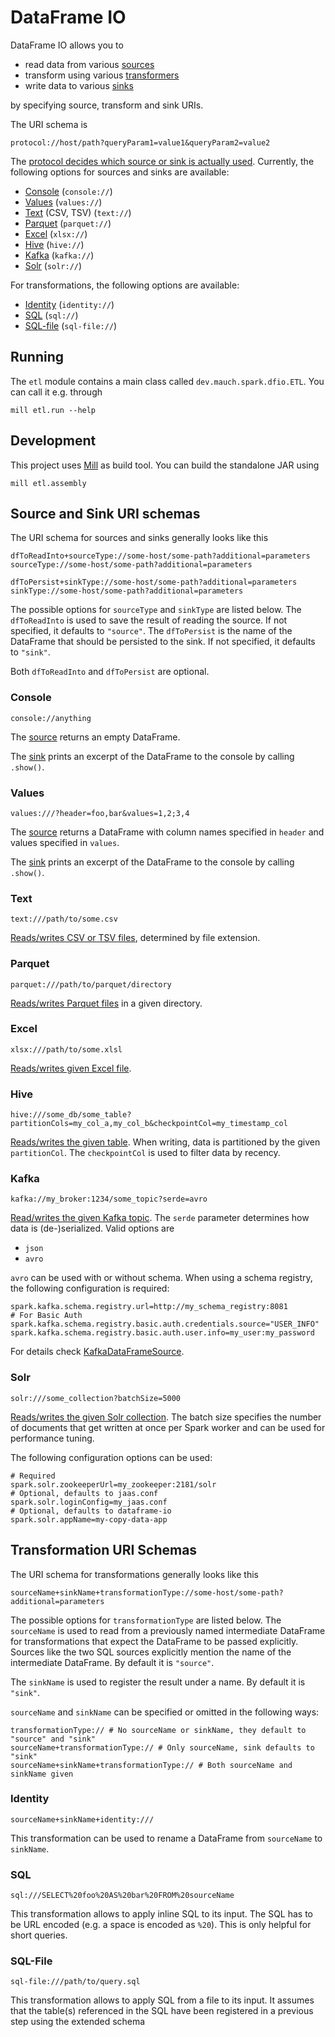# DataFrame IO
DataFrame IO allows you to
* read data from various [sources](core/src/main/scala/dev/mauch/spark/dfio/DataFrameSource.scala)
* transform using various [transformers](core/src/main/scala/dev/mauch/spark/dfio/TransformerParser.scala)
* write data to various [sinks](core/src/main/scala/dev/mauch/spark/dfio/DataFrameSink.scala)

by specifying source, transform and sink URIs.

The URI schema is
```
protocol://host/path?queryParam1=value1&queryParam2=value2
```

The [protocol decides which source or sink is actually used](uri-parser/src/main/scala/dev/mauch/spark/dfio/DataFrameUrlParser.scala).
Currently, the following options for sources and sinks are available:
* [Console](#console) (`console://`)
* [Values](#values) (`values://`)
* [Text](#text) (CSV, TSV) (`text://`)
* [Parquet](#parquet) (`parquet://`)
* [Excel](#excel) (`xlsx://`)
* [Hive](#hive) (`hive://`)
* [Kafka](#kafka) (`kafka://`)
* [Solr](#solr) (`solr://`)

For transformations, the following options are available:
* [Identity](#identity) (`identity://`)
* [SQL](#sql) (`sql://`)
* [SQL-file](#sql-file) (`sql-file://`)

## Running
The `etl` module contains a main class called `dev.mauch.spark.dfio.ETL`.
You can call it e.g. through
```shell
mill etl.run --help
```

## Development
This project uses [Mill](https://mill-build.com/) as build tool.
You can build the standalone JAR using
```shell
mill etl.assembly
```

## Source and Sink URI schemas
The URI schema for sources and sinks generally looks like this
```
dfToReadInto+sourceType://some-host/some-path?additional=parameters
sourceType://some-host/some-path?additional=parameters

dfToPersist+sinkType://some-host/some-path?additional=parameters
sinkType://some-host/some-path?additional=parameters
```
The possible options for `sourceType` and `sinkType` are listed below.
The `dfToReadInto` is used to save the result of reading the source. If not specified, it defaults to `"source"`.
The `dfToPersist` is the name of the DataFrame that should be persisted to the sink. If not specified, it defaults to `"sink"`.

Both `dfToReadInto` and `dfToPersist` are optional.

### Console
```
console://anything
```
The [source](core/src/main/scala/dev/mauch/spark/dfio/ConsoleDataFrameSink.scala) returns an empty DataFrame.

The [sink](core/src/main/scala/dev/mauch/spark/dfio/ConsoleDataFrameSink.scala) prints an excerpt of the DataFrame to the console by calling `.show()`.

### Values
```
values:///?header=foo,bar&values=1,2;3,4
```
The [source](core/src/main/scala/dev/mauch/spark/dfio/ValuesSource.scala) returns a DataFrame with column names specified in `header` and values specified in `values`.

The [sink](core/src/main/scala/dev/mauch/spark/dfio/ValuesSource.scala) prints an excerpt of the DataFrame to the console by calling `.show()`.
### Text
```
text:///path/to/some.csv
```
[Reads/writes CSV or TSV files](core/src/main/scala/dev/mauch/spark/dfio/TextFileDataFrameSource.scala), determined by file extension.

### Parquet
```
parquet:///path/to/parquet/directory
```
[Reads/writes Parquet files](core/src/main/scala/dev/mauch/spark/dfio/ParquetDataFrameSource.scala) in a given directory.

### Excel
```
xlsx:///path/to/some.xlsl
```
[Reads/writes given Excel file](excel/src/main/scala/dev/mauch/spark/dfio/ExcelFileDataFrameSource.scala).

### Hive
```
hive:///some_db/some_table?partitionCols=my_col_a,my_col_b&checkpointCol=my_timestamp_col
```
[Reads/writes the given table](hive/src/main/scala/dev/mauch/spark/dfio/HiveDataFrameSource.scala).
When writing, data is partitioned by the given `partitionCol`.
The `checkpointCol` is used to filter data by recency.

### Kafka
```
kafka://my_broker:1234/some_topic?serde=avro
```
[Read/writes the given Kafka topic](kafka/src/main/scala/dev/mauch/spark/dfio/KafkaDataFrameSource.scala).
The `serde` parameter determines how data is (de-)serialized.
Valid options are
* `json`
* `avro`

`avro` can be used with or without schema.
When using a schema registry, the following configuration is required:
```properties
spark.kafka.schema.registry.url=http://my_schema_registry:8081
# For Basic Auth
spark.kafka.schema.registry.basic.auth.credentials.source="USER_INFO"
spark.kafka.schema.registry.basic.auth.user.info=my_user:my_password
```
For details check [KafkaDataFrameSource](kafka/src/main/scala/dev/mauch/spark/dfio/KafkaDataFrameSource.scala).

### Solr
```
solr:///some_collection?batchSize=5000
```
[Reads/writes the given Solr collection](solr/src/main/scala/dev/mauch/spark/dfio/SolrDataFrameSourceSink.scala).
The batch size specifies the number of documents
that get written at once per Spark worker
and can be used for performance tuning.

The following configuration options can be used:
```properties
# Required
spark.solr.zookeeperUrl=my_zookeeper:2181/solr
# Optional, defaults to jaas.conf
spark.solr.loginConfig=my_jaas.conf
# Optional, defaults to dataframe-io
spark.solr.appName=my-copy-data-app
```

## Transformation URI Schemas

The URI schema for transformations generally looks like this
```
sourceName+sinkName+transformationType://some-host/some-path?additional=parameters
```
The possible options for `transformationType` are listed below.
The `sourceName` is used to read from a previously named intermediate DataFrame for transformations that expect the DataFrame to be passed explicitly.
Sources like the two SQL sources explicitly mention the name of the intermediate DataFrame.
By default it is `"source"`.

The `sinkName` is used to register the result under a name. By default it is `"sink"`.

`sourceName` and `sinkName` can be specified or omitted in the following ways:
```
transformationType:// # No sourceName or sinkName, they default to "source" and "sink"
sourceName+transformationType:// # Only sourceName, sink defaults to "sink"
sourceName+sinkName+transformationType:// # Both sourceName and sinkName given
```

### Identity
```
sourceName+sinkName+identity:///
```
This transformation can be used to rename a DataFrame from `sourceName` to `sinkName`.

### SQL
```
sql:///SELECT%20foo%20AS%20bar%20FROM%20sourceName
```
This transformation allows to apply inline SQL to its input. The SQL has to be URL encoded (e.g. a space is encoded as `%20`).
This is only helpful for short queries.

### SQL-File
```
sql-file:///path/to/query.sql
```
This transformation allows to apply SQL from a file to its input.
It assumes that the table(s) referenced in the SQL have been registered in a previous step using the extended schema
